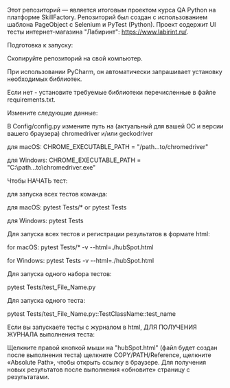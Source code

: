 Этот репозиторий — является итоговым проектом курса QA Python на платформе SkillFactory. Репозиторий был создан с использованием шаблона PageObject с Selenium и PyTest (Python). 
Проект содержит UI тесты интернет-магазина "Лабиринт": https://www.labirint.ru/.

Подготовка к запуску:

Скопируйте репозиторий на свой компьютер.

При использовании PyCharm, он автоматически запрашивает установку необходимых библиотек.

Если нет - установите требуемые библиотеки перечисленные в файле requirements.txt.

Измените следующие данные:

В Config/config.py измените путь на (актуальный для вашей ОС и версии вашего браузера) chromedriver и/или geckodriver

для macOS:
CHROME_EXECUTABLE_PATH = "/path...to/chromedriver"

для Windows:
CHROME_EXECUTABLE_PATH = "C:\\path...to\\chromedriver.exe"

Чтобы НАЧАТЬ тест: 

для запуска всех тестов команда:

для macOS: pytest Tests/* or pytest Tests

для Windows: pytest Tests

Для запуска всех тестов и регистрации результатов в формате html:

for macOS: pytest Tests/* -v --html=./hubSpot.html

for Windows: pytest Tests -v --html=./hubSpot.html

Для запуска одного набора тестов: 

pytest Tests/test_File_Name.py 

Для запуска одного теста: 

pytest Tests/test_File_Name.py::TestClassName::test_name 

Если вы запускаете тесты с журналом в html, ДЛЯ ПОЛУЧЕНИЯ ЖУРНАЛА выполнения теста:

Щелкните правой кнопкой мыши на "hubSpot.html" (файл будет создан после выполнения теста) щелкните COPY/PATH/Reference, щелкните «Absolute Path», чтобы открыть ссылку в браузере. Для получения новых результатов после выполнения «обновите» страницу с результатами.
